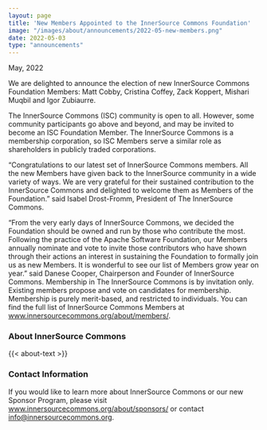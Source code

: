 ```yaml
---
layout: page
title: 'New Members Appointed to the InnerSource Commons Foundation'
image: "/images/about/announcements/2022-05-new-members.png"
date: 2022-05-03
type: "announcements"
---
```

 
May, 2022

We are delighted to announce the election of new InnerSource Commons Foundation Members: Matt Cobby, Cristina Coffey, Zack Koppert, Mishari Muqbil and Igor Zubiaurre.

The InnerSource Commons (ISC) community is open to all. However, some community participants go above and beyond, and may be invited to become an ISC Foundation Member. The InnerSource Commons is a membership corporation, so ISC Members serve a similar role as shareholders in publicly traded corporations.

“Congratulations to our latest set of InnerSource Commons members. All the new Members have given back to the InnerSource community in a wide variety of ways. We are very grateful for their sustained contribution to the InnerSource Commons and delighted to welcome them as Members of the Foundation.” said Isabel Drost-Fromm, President of The InnerSource Commons.

“From the very early days of InnerSource Commons, we decided the Foundation should be owned and run by those who contribute the most. Following the practice of the Apache Software Foundation, our Members annually nominate and vote to invite those contributors who have shown through their actions an interest in sustaining the Foundation to formally join us as new Members. It is wonderful to see our list of Members grow year on year.” said Danese Cooper, Chairperson and Founder of InnerSource Commons.
Membership in The InnerSource Commons is by invitation only. Existing members propose and vote on candidates for membership. Membership is purely merit-based, and restricted to individuals. You can find the full list of InnerSource Commons Members at www.innersourcecommons.org/about/members/.

### About InnerSource Commons

<p>
{{< about-text >}}
</p>
 
### Contact Information
 
If you would like to learn more about InnerSource Commons or our new Sponsor Program, please visit www.innersourcecommons.org/about/sponsors/ or contact info@innersourcecommons.org.

